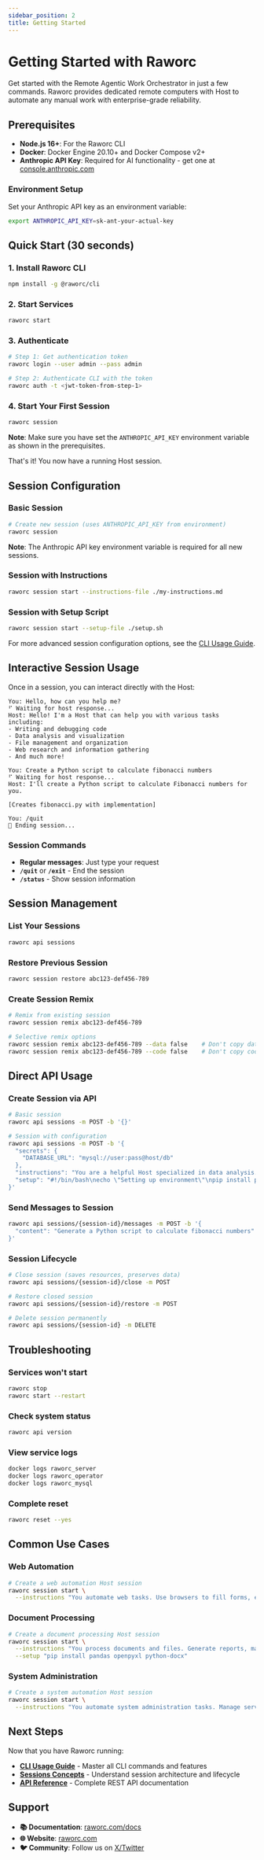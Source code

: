 ```yaml
---
sidebar_position: 2
title: Getting Started
---
```


# Getting Started with Raworc

Get started with the Remote Agentic Work Orchestrator in just a few commands. Raworc provides dedicated remote computers with Host to automate any manual work with enterprise-grade reliability.

## Prerequisites

- **Node.js 16+**: For the Raworc CLI
- **Docker**: Docker Engine 20.10+ and Docker Compose v2+ 
- **Anthropic API Key**: Required for AI functionality - get one at [console.anthropic.com](https://console.anthropic.com)

### Environment Setup

Set your Anthropic API key as an environment variable:

```bash
export ANTHROPIC_API_KEY=sk-ant-your-actual-key
```

## Quick Start (30 seconds)

### 1. Install Raworc CLI

```bash
npm install -g @raworc/cli
```

### 2. Start Services

```bash
raworc start
```

### 3. Authenticate

```bash
# Step 1: Get authentication token
raworc login --user admin --pass admin

# Step 2: Authenticate CLI with the token
raworc auth -t <jwt-token-from-step-1>
```

### 4. Start Your First Session

```bash
raworc session
```

**Note**: Make sure you have set the `ANTHROPIC_API_KEY` environment variable as shown in the prerequisites.

That's it! You now have a running Host session.

## Session Configuration

### Basic Session

```bash
# Create new session (uses ANTHROPIC_API_KEY from environment)
raworc session
```

**Note**: The Anthropic API key environment variable is required for all new sessions.

### Session with Instructions

```bash
raworc session start --instructions-file ./my-instructions.md
```

### Session with Setup Script

```bash
raworc session start --setup-file ./setup.sh
```

For more advanced session configuration options, see the [CLI Usage Guide](/docs/guides/cli-usage#session-configuration-options).

## Interactive Session Usage

Once in a session, you can interact directly with the Host:

```
You: Hello, how can you help me?
⠋ Waiting for host response...
Host: Hello! I'm a Host that can help you with various tasks including:
- Writing and debugging code
- Data analysis and visualization  
- File management and organization
- Web research and information gathering
- And much more!

You: Create a Python script to calculate fibonacci numbers
⠋ Waiting for host response...
Host: I'll create a Python script to calculate Fibonacci numbers for you.

[Creates fibonacci.py with implementation]

You: /quit
👋 Ending session...
```

### Session Commands

- **Regular messages**: Just type your request
- **`/quit`** or **`/exit`** - End the session
- **`/status`** - Show session information

## Session Management

### List Your Sessions

```bash
raworc api sessions
```

### Restore Previous Session

```bash
raworc session restore abc123-def456-789
```

### Create Session Remix

```bash
# Remix from existing session
raworc session remix abc123-def456-789

# Selective remix options
raworc session remix abc123-def456-789 --data false    # Don't copy data files
raworc session remix abc123-def456-789 --code false    # Don't copy code files
```

## Direct API Usage

### Create Session via API

```bash
# Basic session
raworc api sessions -m POST -b '{}'

# Session with configuration
raworc api sessions -m POST -b '{
  "secrets": {
    "DATABASE_URL": "mysql://user:pass@host/db"
  },
  "instructions": "You are a helpful Host specialized in data analysis.",
  "setup": "#!/bin/bash\necho \"Setting up environment\"\npip install pandas numpy"
}'
```

### Send Messages to Session

```bash
raworc api sessions/{session-id}/messages -m POST -b '{
  "content": "Generate a Python script to calculate fibonacci numbers"
}'
```

### Session Lifecycle

```bash
# Close session (saves resources, preserves data)
raworc api sessions/{session-id}/close -m POST

# Restore closed session
raworc api sessions/{session-id}/restore -m POST

# Delete session permanently
raworc api sessions/{session-id} -m DELETE
```

## Troubleshooting

### Services won't start
```bash
raworc stop
raworc start --restart
```

### Check system status
```bash
raworc api version
```

### View service logs
```bash
docker logs raworc_server
docker logs raworc_operator
docker logs raworc_mysql
```

### Complete reset
```bash
raworc reset --yes
```

## Common Use Cases

### Web Automation

```bash
# Create a web automation Host session
raworc session start \
  --instructions "You automate web tasks. Use browsers to fill forms, extract data, and navigate websites."
```

### Document Processing

```bash
# Create a document processing Host session
raworc session start \
  --instructions "You process documents and files. Generate reports, manipulate spreadsheets, and handle data workflows." \
  --setup "pip install pandas openpyxl python-docx"
```

### System Administration

```bash
# Create a system automation Host session
raworc session start \
  --instructions "You automate system administration tasks. Manage servers, deploy applications, and monitor systems."
```

## Next Steps

Now that you have Raworc running:

- **[CLI Usage Guide](/docs/guides/cli-usage)** - Master all CLI commands and features
- **[Sessions Concepts](/docs/concepts/sessions)** - Understand session architecture and lifecycle
- **[API Reference](/docs/api/rest-api)** - Complete REST API documentation

## Support

- **📚 Documentation**: [raworc.com/docs](https://raworc.com/docs)
- **🌐 Website**: [raworc.com](https://raworc.com)
- **🐦 Community**: Follow us on [X/Twitter](https://x.com/raworc)